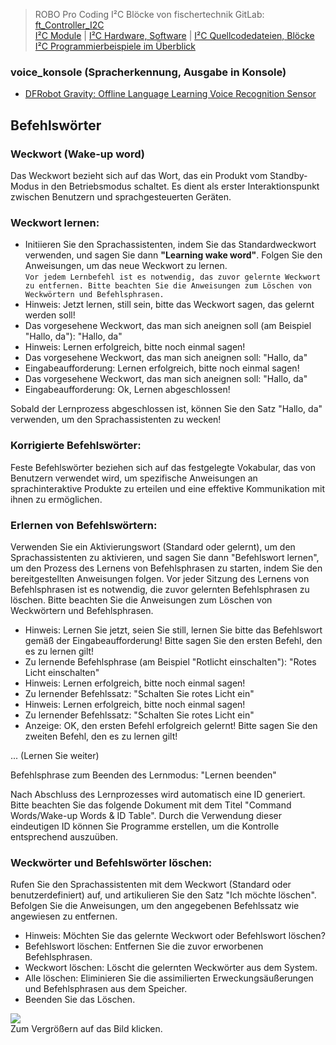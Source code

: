 > ROBO Pro Coding I²C Blöcke von fischertechnik GitLab: [ft_Controller_I2C](https://git.fischertechnik-cloud.com/i2c/ft_Controller_I2C)\
> [I²C Module](https://elssner.github.io/ft-Controller-I2C/#tabelle-1) |
[I²C Hardware, Software](https://elssner.github.io/ft-Controller-I2C/#ic) |
[I²C Quellcodedateien, Blöcke](https://elssner.github.io/ft-Controller-I2C/#beschreibung-der-quellcodedateien-alphabetisch-geordnet)\
[I²C Programmierbeispiele im Überblick](../examples)


### voice_konsole (Spracherkennung, Ausgabe in Konsole)

* [DFRobot Gravity: Offline Language Learning Voice Recognition Sensor](https://www.dfrobot.com/product-2665.html)


## Befehlswörter
### Weckwort (Wake-up word)

Das Weckwort bezieht sich auf das Wort, das ein Produkt vom Standby-Modus in den Betriebsmodus schaltet. Es dient als erster Interaktionspunkt zwischen Benutzern und sprachgesteuerten Geräten.

### Weckwort lernen:

* Initiieren Sie den Sprachassistenten, indem Sie das Standardweckwort verwenden, und sagen Sie dann **"Learning wake word"**. Folgen Sie den Anweisungen, um das neue Weckwort zu lernen.\
`Vor jedem Lernbefehl ist es notwendig, das zuvor gelernte Weckwort zu entfernen. Bitte beachten Sie die Anweisungen zum Löschen von Weckwörtern und Befehlsphrasen.`
* Hinweis: Jetzt lernen, still sein, bitte das Weckwort sagen, das gelernt werden soll!
* Das vorgesehene Weckwort, das man sich aneignen soll (am Beispiel "Hallo, da"): "Hallo, da"
* Hinweis: Lernen erfolgreich, bitte noch einmal sagen!
* Das vorgesehene Weckwort, das man sich aneignen soll: "Hallo, da"
* Eingabeaufforderung: Lernen erfolgreich, bitte noch einmal sagen!
* Das vorgesehene Weckwort, das man sich aneignen soll: "Hallo, da"
* Eingabeaufforderung: Ok, Lernen abgeschlossen!

Sobald der Lernprozess abgeschlossen ist, können Sie den Satz "Hallo, da" verwenden, um den Sprachassistenten zu wecken!

### Korrigierte Befehlswörter:

Feste Befehlswörter beziehen sich auf das festgelegte Vokabular, das von Benutzern verwendet wird, um spezifische Anweisungen an sprachinteraktive Produkte zu erteilen und eine effektive Kommunikation mit ihnen zu ermöglichen.

### Erlernen von Befehlswörtern:

Verwenden Sie ein Aktivierungswort (Standard oder gelernt), um den Sprachassistenten zu aktivieren, und sagen Sie dann "Befehlswort lernen", um den Prozess des Lernens von Befehlsphrasen zu starten, indem Sie den bereitgestellten Anweisungen folgen. Vor jeder Sitzung des Lernens von Befehlsphrasen ist es notwendig, die zuvor gelernten Befehlsphrasen zu löschen. Bitte beachten Sie die Anweisungen zum Löschen von Weckwörtern und Befehlsphrasen.

* Hinweis: Lernen Sie jetzt, seien Sie still, lernen Sie bitte das Befehlswort gemäß der Eingabeaufforderung! Bitte sagen Sie den ersten Befehl, den es zu lernen gilt!
* Zu lernende Befehlsphrase (am Beispiel "Rotlicht einschalten"): "Rotes Licht einschalten"
* Hinweis: Lernen erfolgreich, bitte noch einmal sagen!
* Zu lernender Befehlssatz: "Schalten Sie rotes Licht ein"
* Hinweis: Lernen erfolgreich, bitte noch einmal sagen!
* Zu lernender Befehlssatz: "Schalten Sie rotes Licht ein"
* Anzeige: OK, den ersten Befehl erfolgreich gelernt! Bitte sagen Sie den zweiten Befehl, den es zu lernen gilt!

... (Lernen Sie weiter)

Befehlsphrase zum Beenden des Lernmodus: "Lernen beenden"

Nach Abschluss des Lernprozesses wird automatisch eine ID generiert. Bitte beachten Sie das folgende Dokument mit dem Titel "Command Words/Wake-up Words & ID Table". Durch die Verwendung dieser eindeutigen ID können Sie Programme erstellen, um die Kontrolle entsprechend auszuüben.

### Weckwörter und Befehlswörter löschen:

Rufen Sie den Sprachassistenten mit dem Weckwort (Standard oder benutzerdefiniert) auf, und artikulieren Sie den Satz "Ich möchte löschen". Befolgen Sie die Anweisungen, um den angegebenen Befehlssatz wie angewiesen zu entfernen.

* Hinweis: Möchten Sie das gelernte Weckwort oder Befehlswort löschen?
* Befehlswort löschen: Entfernen Sie die zuvor erworbenen Befehlsphrasen.
* Weckwort löschen: Löscht die gelernten Weckwörter aus dem System.
* Alle löschen: Eliminieren Sie die assimilierten Erweckungsäußerungen und Befehlsphrasen aus dem Speicher.
* Beenden Sie das Löschen.


[![](DSC00423_512.JPG)](DSC00423.JPG)\
Zum Vergrößern auf das Bild klicken.

